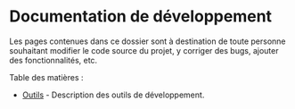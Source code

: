 # Documentation de développement

Les pages contenues dans ce dossier sont à destination de toute personne souhaitant modifier le code source du projet, y corriger des bugs, ajouter des fonctionnalités, etc.

Table des matières :

- [Outils](./tools/README.md) - Description des outils de développement.
